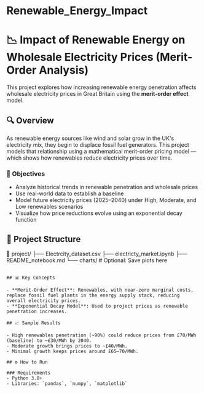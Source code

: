 # Renewable_Energy_Impact
# 📉 Impact of Renewable Energy on Wholesale Electricity Prices (Merit-Order Analysis)

This project explores how increasing renewable energy penetration affects wholesale electricity prices in Great Britain using the **merit-order effect** model.

## 🔍 Overview

As renewable energy sources like wind and solar grow in the UK's electricity mix, they begin to displace fossil fuel generators. This project models that relationship using a mathematical merit-order pricing model — which shows how renewables reduce electricity prices over time.

### 🧪 Objectives

- Analyze historical trends in renewable penetration and wholesale prices
- Use real-world data to establish a baseline
- Model future electricity prices (2025–2040) under High, Moderate, and Low renewables scenarios
- Visualize how price reductions evolve using an exponential decay function

## 📁 Project Structure

📁 project/
├── Electrcity_dataset.csv
├── electricty_market.ipynb
├── README_notebook.md
└── charts/  # Optional: Save plots here
```

## 📊 Key Concepts

- **Merit-Order Effect**: Renewables, with near-zero marginal costs, replace fossil fuel plants in the energy supply stack, reducing overall electricity prices.
- **Exponential Decay Model**: Used to project prices as renewable penetration increases.

## 📈 Sample Results

- High renewables penetration (~90%) could reduce prices from £70/MWh (baseline) to ~£30/MWh by 2040.
- Moderate growth brings prices to ~£40/MWh.
- Minimal growth keeps prices around £65–70/MWh.

## ⚙️ How to Run

### Requirements
- Python 3.8+
- Libraries: `pandas`, `numpy`, `matplotlib`


